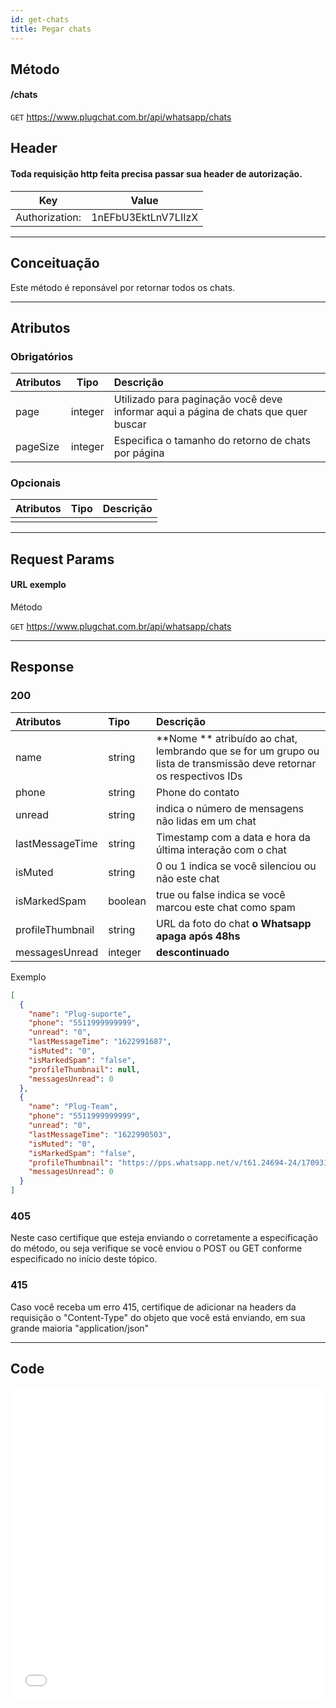 ```yaml
---
id: get-chats
title: Pegar chats
---
```


## Método

#### /chats

`GET` https://www.plugchat.com.br/api/whatsapp/chats

## Header

#### Toda requisição http feita precisa passar sua header de autorização.

|      Key       |        Value        |
| :------------: | :-----------------: |
| Authorization: | 1nEFbU3EktLnV7LIIzX |

---

## Conceituação

Este método é reponsável por retornar todos os chats.

---

## Atributos

### Obrigatórios

| Atributos | Tipo | Descrição |
| :-- | :-: | :-- |
| page | integer | Utilizado para paginação você deve informar aqui a página de chats que quer buscar |
| pageSize | integer | Especifica o tamanho do retorno de chats por página |

### Opcionais

| Atributos | Tipo | Descrição |
| :-------- | :--: | :-------- |
|           |      |           |

---

## Request Params

#### URL exemplo

Método

`GET` https://www.plugchat.com.br/api/whatsapp/chats

---

## Response

### 200

| Atributos | Tipo | Descrição |
| :-- | :-- | :-- |
| name | string | **Nome ** atribuído ao chat, lembrando que se for um grupo ou lista de transmissão deve retornar os respectivos IDs |
| phone | string | Phone do contato |
| unread | string | indica o número de mensagens não lidas em um chat |
| lastMessageTime | string | Timestamp com a data e hora da última interação com o chat |
| isMuted | string | 0 ou 1 indica se você silenciou ou não este chat |
| isMarkedSpam | boolean | true ou false indica se você marcou este chat como spam |
| profileThumbnail | string | URL da foto do chat **o Whatsapp apaga após 48hs** |
| messagesUnread | integer | **descontinuado** |

Exemplo

```json
[
  {
    "name": "Plug-suporte",
    "phone": "5511999999999",
    "unread": "0",
    "lastMessageTime": "1622991687",
    "isMuted": "0",
    "isMarkedSpam": "false",
    "profileThumbnail": null,
    "messagesUnread": 0
  },
  {
    "name": "Plug-Team",
    "phone": "5511999999999",
    "unread": "0",
    "lastMessageTime": "1622990503",
    "isMuted": "0",
    "isMarkedSpam": "false",
    "profileThumbnail": "https://pps.whatsapp.net/v/t61.24694-24/170931400_212202650511993_3423338295209291992_n.jpg?ccb=11-4&oh=4b96b3bf7114122667f80d021b194f2c&oe=60C179E2",
    "messagesUnread": 0
  }
]
```

### 405

Neste caso certifique que esteja enviando o corretamente a especificação do método, ou seja verifique se você enviou o POST ou GET conforme especificado no início deste tópico.

### 415

Caso você receba um erro 415, certifique de adicionar na headers da requisição o "Content-Type" do objeto que você está enviando, em sua grande maioria "application/json"

---

## Code

<iframe src="//api.apiembed.com/?source=https://raw.githubusercontent.com/fourpixelit/plug-chat-docs/main/json-examples/get-chats.json&targets=all" frameborder="0" scrolling="no" width="100%" height="500px" seamless></iframe>
